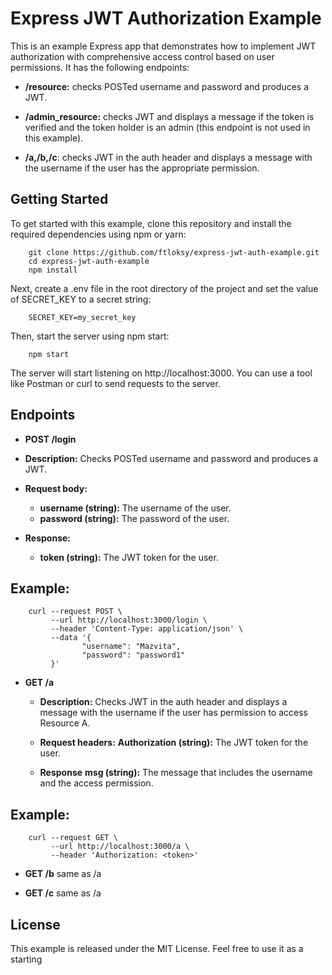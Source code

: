 # Express JWT Authorization Example

This is an example Express app that demonstrates
how to implement JWT authorization with
comprehensive access control based on user permissions.
It has the following endpoints:

 - __/resource:__ checks POSTed username and password and produces a JWT.

 - __/admin_resource:__ checks JWT and displays a message
   if the token is verified and the token holder is an admin
   (this endpoint is not used in this example).

 -  __/a,/b,/c__: checks JWT in the auth header
    and displays a message with the username
    if the user has the appropriate permission.

## Getting Started

To get started with this example,
clone this repository and
install the required dependencies using npm or yarn:

        git clone https://github.com/ftloksy/express-jwt-auth-example.git
        cd express-jwt-auth-example
        npm install

Next, create a .env file in the root directory
of the project and set the value of SECRET_KEY to a secret string:

        SECRET_KEY=my_secret_key

Then, start the server using npm start:

        npm start

The server will start listening on http://localhost:3000.
You can use a tool like Postman or curl to send requests to the server.

## Endpoints

 - __POST /login__

  - __Description:__ Checks POSTed username and password and produces a JWT.
  - __Request body:__
     - __username (string):__ The username of the user.
     - __password (string):__ The password of the user.
  - __Response:__
     - __token (string):__ The JWT token for the user.

## Example:

        curl --request POST \
             --url http://localhost:3000/login \
             --header 'Content-Type: application/json' \
             --data '{
                 	"username": "Mazvita",
                 	"password": "password1"
             }'

 - __GET /a__

    - __Description:__ Checks JWT in the auth header
      and displays a message with the username
      if the user has permission to access Resource A.

    - __Request headers:__
        __Authorization (string):__ The JWT token for the user.

   - __Response__
        __msg (string):__ The message that includes the username
        and the access permission.

## Example:

        curl --request GET \
             --url http://localhost:3000/a \
             --header 'Authorization: <token>'

 - __GET /b__  same as /a

 - __GET /c__  same as /a

## License

   This example is released under the MIT License.
   Feel free to use it as a starting
